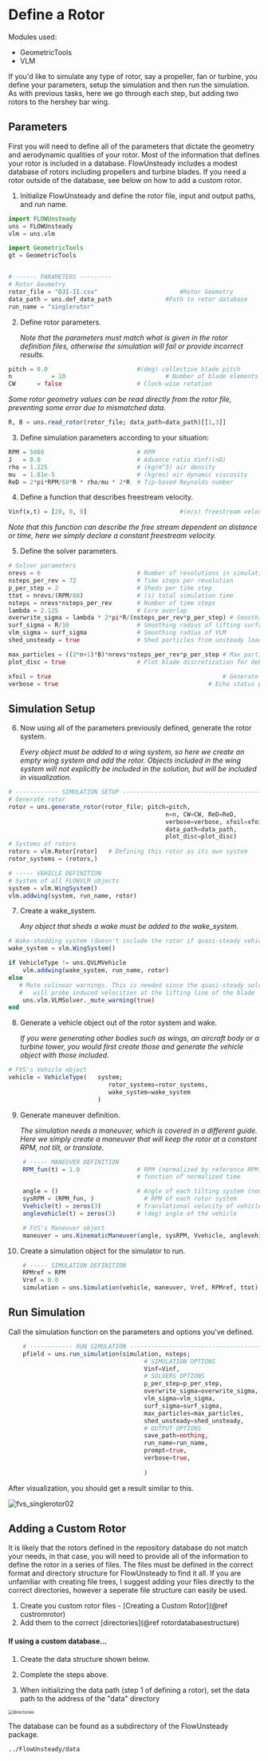 # Define a Rotor



Modules used:

- GeometricTools
- VLM



If you'd like to simulate any type of rotor, say a propeller, fan or turbine, you define your parameters, setup the simulation and then run the simulation. As with previous tasks, here we go through each step, but adding two rotors to the hershey bar wing. 



## Parameters

First you will need to define all of the parameters that dictate the geometry and aerodynamic qualities of your rotor. Most of the information that defines your rotor is included in a database. FlowUnsteady includes a modest database of rotors including propellers and turbine blades. If you need a rotor outside of the database, see below on how to add a custom rotor.

1. Initialize FlowUnsteady and define the rotor file, input and output paths, and run name. 

```julia
import FLOWUnsteady
uns = FLOWUnsteady
vlm = uns.vlm

import GeometricTools
gt = GeometricTools


# ------ PARAMETERS ---------
# Rotor Geometry
rotor_file = "DJI-II.csv" 						#Rotor Geometry
data_path = uns.def_data_path 				#Path to rotor database
run_name = "singlerotor"
```



2. Define rotor parameters. 

   *Note that the parameters must match what is given in the rotor definition files, otherwise the simulation will fail or provide incorrect results.* 

``` julia
pitch = 0.0 						#(deg) collective blade pitch
n			= 10 							# Number of blade elements
CW 		= false 					# Clock-wise rotation
```



*Some rotor geometry values can be read directly from the rotor file, preventing some error due to mismatched data.*

```julia
R, B = uns.read_rotor(rotor_file; data_path=data_path)[[1,3]]
```



3. Define simulation parameters according to your situation:

```julia
RPM = 5000                          # RPM
J   = 0.0                           # Advance ratio Vinf/(nD)
rho = 1.225                         # (kg/m^3) air density
mu  = 1.81e-5                       # (kg/ms) air dynamic viscosity
ReD = 2*pi*RPM/60*R * rho/mu * 2*R  # Tip-based Reynolds number
```



4. Define a function that describes freestream velocity.

```julia
Vinf(x,t) = [20, 0, 0] 							#(m/s) freestream velocity [soley x direction]
```

*Note that this function can describe the free stream dependent on distance or time, here we simply declare a constant freestream velocity.* 



5. Define the solver parameters. 

```julia
# Solver parameters
nrevs = 6                           # Number of revolutions in simulation
nsteps_per_rev = 72                 # Time steps per revolution
p_per_step = 2                      # Sheds per time step
ttot = nrevs/(RPM/60)               # (s) total simulation time
nsteps = nrevs*nsteps_per_rev       # Number of time steps
lambda = 2.125                      # Core overlap
overwrite_sigma = lambda * 2*pi*R/(nsteps_per_rev*p_per_step) # Smoothing core size
surf_sigma = R/10                   # Smoothing radius of lifting surface
vlm_sigma = surf_sigma              # Smoothing radius of VLM
shed_unsteady = true                # Shed particles from unsteady loading

max_particles = ((2*n+1)*B)*nrevs*nsteps_per_rev*p_per_step # Max particles for memory pre-allocation
plot_disc = true                    # Plot blade discretization for debugging

xfoil = true 												# Generate airfoil polars for BEM
verbose = true 											# Echo status periodically
```



## Simulation Setup 

6. Now using all of the parameters previously defined, generate the rotor system. 

   *Every object must be added to a wing system, so here we create an empty wing system and add the rotor. Objects included in the wing system will not explicitly be included in the solution, but will be included in visualization.*

```julia
# ------------ SIMULATION SETUP --------------------------------------------
# Generate rotor
rotor = uns.generate_rotor(rotor_file; pitch=pitch,
                                            n=n, CW=CW, ReD=ReD,
                                            verbose=verbose, xfoil=xfoil,
                                            data_path=data_path,
                                            plot_disc=plot_disc)
# Systems of rotors
rotors = vlm.Rotor[rotor]   # Defining this rotor as its own system
rotor_systems = (rotors,)

# ----- VEHICLE DEFINITION
# System of all FLOWVLM objects
system = vlm.WingSystem()
vlm.addwing(system, run_name, rotor)

```



7. Create a wake_system. 

   *Any object that sheds a wake must be added to the wake_system.*

```julia
# Wake-shedding system (doesn't include the rotor if quasi-steady vehicle)
wake_system = vlm.WingSystem()

if VehicleType != uns.QVLMVehicle
    vlm.addwing(wake_system, run_name, rotor)
else
   # Mute colinear warnings. This is needed since the quasi-steady solver
   #   will probe induced velocities at the lifting line of the blade
    uns.vlm.VLMSolver._mute_warning(true)
end
```



8. Generate a vehicle object out of the rotor system and wake. 

   *If you were generating other bodies such as wings, an aircraft body or a turbine tower, you would first create those and generate the vehicle object with those included.*

```julia
# FVS's Vehicle object
vehicle = VehicleType(   system;
                            rotor_systems=rotor_systems,
                            wake_system=wake_system
                         )
```



9. Generate maneuver definition. 

   *The simulation needs a maneuver, which is covered in a different guide. Here we simply create a maneuver that will keep the rotor at a constant RPM, not tilt, or translate.*

```julia
    # ----- MANEUVER DEFINITION
    RPM_fun(t) = 1.0                # RPM (normalized by reference RPM) as a
                                    # function of normalized time

    angle = ()                      # Angle of each tilting system (none in this case)
    sysRPM = (RPM_fun, )              # RPM of each rotor system
    Vvehicle(t) = zeros(3)          # Translational velocity of vehicle over Vcruise
    anglevehicle(t) = zeros(3)      # (deg) angle of the vehicle

    # FVS's Maneuver object
    maneuver = uns.KinematicManeuver(angle, sysRPM, Vvehicle, anglevehicle)
```



10. Create a simulation object for the simulator to run.

```julia
    # ----- SIMULATION DEFINITION
    RPMref = RPM
    Vref = 0.0
    simulation = uns.Simulation(vehicle, maneuver, Vref, RPMref, ttot)
```



## Run Simulation

Call the simulation function on the parameters and options you've defined.

```julia
    # ------------ RUN SIMULATION ----------------------------------------------
    pfield = uns.run_simulation(simulation, nsteps;
                                      # SIMULATION OPTIONS
                                      Vinf=Vinf,
                                      # SOLVERS OPTIONS
                                      p_per_step=p_per_step,
                                      overwrite_sigma=overwrite_sigma,
                                      vlm_sigma=vlm_sigma,
                                      surf_sigma=surf_sigma,
                                      max_particles=max_particles,
                                      shed_unsteady=shed_unsteady,
                                      # OUTPUT OPTIONS
                                      save_path=nothing,
                                      run_name=run_name,
                                      prompt=true,
                                      verbose=true,
  																		v_lvl=0,
                                      )
```



After visualization, you should get a result similar to this. 



![fvs_singlerotor02](../assets/howtofigs/fvs_singlerotor02.gif)

## Adding a Custom Rotor

It is likely that the rotors defined in the repository database do not match your needs, in that case, you will need to provide all of the information to define the rotor in a series of files. The files must be defined in the correct format and directory structure for FlowUnsteady to find it all. If you are unfamiliar with creating file trees, I suggest adding your files directly to the correct directories, however a seperate file structure can easily be used. 



1. Create you custom rotor files - [Creating a Custom Rotor](@ref custromrotor)
2. Add them to the correct [directories](@ref rotordatabasestructure)

#### If using a custom database...

1. Create the data structure shown below.
2. Complete the steps above.

3. When initializing the data path (step 1 of defining a rotor), set the data path to the address of the "data" directory 

<img src="../assets/howtofigs/directories1.png" alt="directories" style="zoom:60%;" />

The database can be found as a subdirectory of the FlowUnsteady package. 

```shell
../FlowUnsteady/data
```


